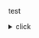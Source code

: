 test

<details>
    <summary>click</summary>
    
    ### test1
    ### test2
    test2 text

</details>

